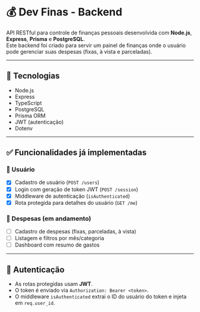 # 💰 Dev Finas - Backend

API RESTful para controle de finanças pessoais desenvolvida com **Node.js**, **Express**, **Prisma** e **PostgreSQL**.  
Este backend foi criado para servir um painel de finanças onde o usuário pode gerenciar suas despesas (fixas, à vista e parceladas).

---

## 🚀 Tecnologias

- Node.js
- Express
- TypeScript
- PostgreSQL
- Prisma ORM
- JWT (autenticação)
- Dotenv

---

## ✅ Funcionalidades já implementadas

### 👤 Usuário
- [x] Cadastro de usuário (`POST /users`)
- [x] Login com geração de token JWT (`POST /session`)
- [x] Middleware de autenticação (`isAuthenticated`)
- [x] Rota protegida para detalhes do usuário (`GET /me`)

### 💸 Despesas (em andamento)
- [ ] Cadastro de despesas (fixas, parceladas, à vista)
- [ ] Listagem e filtros por mês/categoria
- [ ] Dashboard com resumo de gastos

---

## 🔐 Autenticação

- As rotas protegidas usam **JWT**.
- O token é enviado via `Authorization: Bearer <token>`.
- O middleware `isAuthenticated` extrai o ID do usuário do token e injeta em `req.user_id`.


